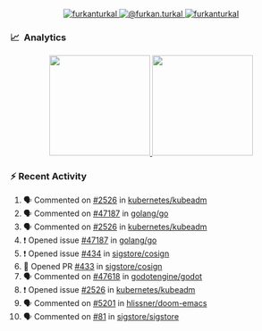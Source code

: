 <p align="center">
  <a href="https://linkedin.com/in/furkanturkal" target="blank">
    <img src="https://img.shields.io/badge/linkedin-%230077B5.svg?&style=for-the-badge&logo=linkedin&logoColor=white" alt="furkanturkal" />
  </a>
  <a href="https://medium.com/@furkan.turkal" target="blank">
    <img src="https://img.shields.io/badge/medium-%2312100E.svg?&style=for-the-badge&logo=medium&logoColor=white" alt="@furkan.turkal" />
  </a>
  <a href="https://twitter.com/furkanturkaI" target="blank">
    <img src="https://img.shields.io/badge/Twitter-1DA1F2?style=for-the-badge&logo=twitter&logoColor=white" alt="furkanturkaI" />
  </a>
</p>

### 📈 &nbsp;Analytics

<p align="center">
  <a href="https://github.com/bufgix">
    <img height="180em" src="https://github-readme-stats-eight-theta.vercel.app/api?username=Dentrax&show_icons=true&theme=algolia&include_all_commits=true&count_private=true&line_height=26"/>
    <img height="180em" src="https://github-readme-stats-eight-theta.vercel.app/api/top-langs/?username=Dentrax&layout=compact&langs_count=8&theme=algolia&line_height=26"/>
  </a>
</p>

### :zap: Recent Activity

<!--START_SECTION:activity-->
1. 🗣 Commented on [#2526](https://github.com/kubernetes/kubeadm/issues/2526) in [kubernetes/kubeadm](https://github.com/kubernetes/kubeadm)
2. 🗣 Commented on [#47187](https://github.com/golang/go/issues/47187) in [golang/go](https://github.com/golang/go)
3. 🗣 Commented on [#2526](https://github.com/kubernetes/kubeadm/issues/2526) in [kubernetes/kubeadm](https://github.com/kubernetes/kubeadm)
4. ❗️ Opened issue [#47187](https://github.com/golang/go/issues/47187) in [golang/go](https://github.com/golang/go)
5. ❗️ Opened issue [#434](https://github.com/sigstore/cosign/issues/434) in [sigstore/cosign](https://github.com/sigstore/cosign)
6. 💪 Opened PR [#433](https://github.com/sigstore/cosign/pull/433) in [sigstore/cosign](https://github.com/sigstore/cosign)
7. 🗣 Commented on [#47618](https://github.com/godotengine/godot/issues/47618) in [godotengine/godot](https://github.com/godotengine/godot)
8. ❗️ Opened issue [#2526](https://github.com/kubernetes/kubeadm/issues/2526) in [kubernetes/kubeadm](https://github.com/kubernetes/kubeadm)
9. 🗣 Commented on [#5201](https://github.com/hlissner/doom-emacs/issues/5201) in [hlissner/doom-emacs](https://github.com/hlissner/doom-emacs)
10. 🗣 Commented on [#81](https://github.com/sigstore/sigstore/issues/81) in [sigstore/sigstore](https://github.com/sigstore/sigstore)
<!--END_SECTION:activity-->
